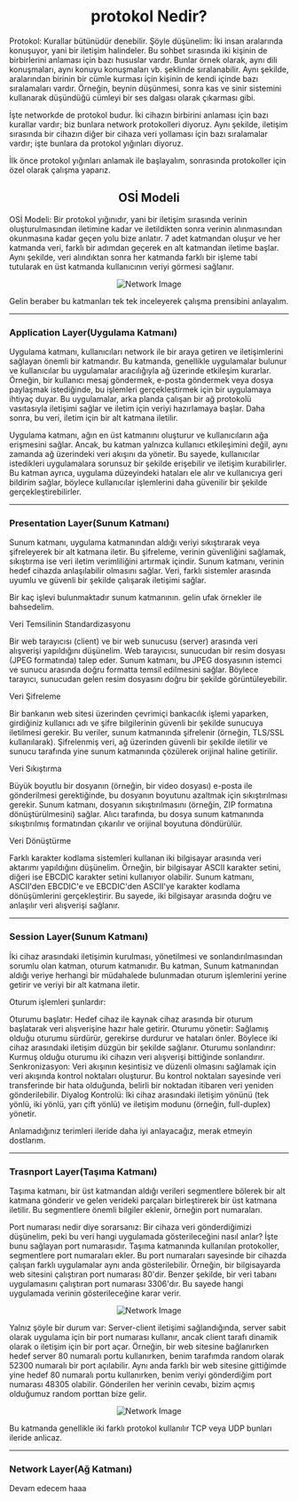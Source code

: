 <h1 align='center'>protokol Nedir?</h1>

<p>
  Protokol: Kurallar bütünüdür denebilir. Şöyle düşünelim: İki insan aralarında konuşuyor, yani bir iletişim halindeler. Bu sohbet sırasında iki kişinin de birbirlerini anlaması için bazı hususlar vardır. Bunlar örnek olarak, aynı dili konuşmaları, aynı konuyu konuşmaları vb. şeklinde sıralanabilir. Aynı şekilde, aralarından birinin bir cümle kurması için kişinin de kendi içinde bazı sıralamaları vardır. Örneğin, beynin düşünmesi, sonra kas ve sinir sistemini kullanarak düşündüğü cümleyi bir ses dalgası olarak çıkarması gibi.

İşte networkde de protokol budur. İki cihazın birbirini anlaması için bazı kurallar vardır; biz bunlara network protokolleri diyoruz. Aynı şekilde, iletişim sırasında bir cihazın diğer bir cihaza veri yollaması için bazı sıralamalar vardır; işte bunlara da protokol yığınları diyoruz.

İlk önce protokol yığınları anlamak ile başlayalım, sonrasında protokoller için özel olarak çalışma yaparız. 
</p>

<h2 align='center'>OSİ Modeli</h2>

<p>
 OSİ Modeli: Bir protokol yığınıdır, yani bir iletişim sırasında verinin oluşturulmasından iletimine kadar ve iletildikten sonra verinin alınmasından okunmasına kadar geçen yolu bize anlatır. 7 adet katmandan oluşur ve her katmanda veri, farklı bir adımdan geçerek en alt katmandan iletime başlar. Aynı şekilde, veri alındıktan sonra her katmanda farklı bir işleme tabi tutularak en üst katmanda kullanıcının veriyi görmesi sağlanır.

 <div align="center">
    <img src="https://github.com/Okan-tumuklu/Network-dersleri/assets/117488504/45009d97-ab1b-4962-ad4f-66340c801568" alt="Network Image">
</div>

Gelin beraber bu katmanları tek tek inceleyerek çalışma prensibini anlayalım.

___
<h3>Application Layer(Uygulama Katmanı)</h3>

Uygulama katmanı, kullanıcıları network ile bir araya getiren ve iletişimlerini sağlayan önemli bir katmandır. Bu katmanda, genellikle uygulamalar bulunur ve kullanıcılar bu uygulamalar aracılığıyla ağ üzerinde etkileşim kurarlar. Örneğin, bir kullanıcı mesaj göndermek, e-posta göndermek veya dosya paylaşmak istediğinde, bu işlemleri gerçekleştirmek için bir uygulamaya ihtiyaç duyar. Bu uygulamalar, arka planda çalışan bir ağ protokolü vasıtasıyla iletişimi sağlar ve iletim için veriyi hazırlamaya başlar. Daha sonra, bu veri, iletim için bir alt katmana iletilir.

Uygulama katmanı, ağın en üst katmanını oluşturur ve kullanıcıların ağa erişmesini sağlar. Ancak, bu katman yalnızca kullanıcı etkileşimini değil, aynı zamanda ağ üzerindeki veri akışını da yönetir. Bu sayede, kullanıcılar istedikleri uygulamalara sorunsuz bir şekilde erişebilir ve iletişim kurabilirler. Bu katman ayrıca, uygulama düzeyindeki hataları ele alır ve kullanıcıya geri bildirim sağlar, böylece kullanıcılar işlemlerini daha güvenilir bir şekilde gerçekleştirebilirler.

___
<h3>Presentation Layer(Sunum Katmanı)</h3>

Sunum katmanı, uygulama katmanından aldığı veriyi sıkıştırarak veya şifreleyerek bir alt katmana iletir. Bu şifreleme, verinin güvenliğini sağlamak, sıkıştırma ise veri iletim verimliliğini artırmak içindir. Sunum katmanı, verinin hedef cihazda anlaşılabilir olmasını sağlar. Veri, farklı sistemler arasında uyumlu ve güvenli bir şekilde çalışarak iletişimi sağlar.

Bir kaç işlevi bulunmaktadır sunum katmanının. gelin ufak örnekler ile bahsedelim.

Veri Temsilinin Standardizasyonu

Bir web tarayıcısı (client) ve bir web sunucusu (server) arasında veri alışverişi yapıldığını düşünelim. Web tarayıcısı, sunucudan bir resim dosyası (JPEG formatında) talep eder. Sunum katmanı, bu JPEG dosyasının istemci ve sunucu arasında doğru formatta temsil edilmesini sağlar. Böylece tarayıcı, sunucudan gelen resim dosyasını doğru bir şekilde görüntüleyebilir.

Veri Şifreleme

Bir bankanın web sitesi üzerinden çevrimiçi bankacılık işlemi yaparken, girdiğiniz kullanıcı adı ve şifre bilgilerinin güvenli bir şekilde sunucuya iletilmesi gerekir. Bu veriler, sunum katmanında şifrelenir (örneğin, TLS/SSL kullanılarak). Şifrelenmiş veri, ağ üzerinden güvenli bir şekilde iletilir ve sunucu tarafında yine sunum katmanında çözülerek orijinal haline getirilir.

Veri Sıkıştırma

Büyük boyutlu bir dosyanın (örneğin, bir video dosyası) e-posta ile gönderilmesi gerektiğinde, bu dosyanın boyutunu azaltmak için sıkıştırılması gerekir. Sunum katmanı, dosyanın sıkıştırılmasını (örneğin, ZIP formatına dönüştürülmesini) sağlar. Alıcı tarafında, bu dosya sunum katmanında sıkıştırılmış formatından çıkarılır ve orijinal boyutuna döndürülür.

Veri Dönüştürme

Farklı karakter kodlama sistemleri kullanan iki bilgisayar arasında veri aktarımı yapıldığını düşünelim. Örneğin, bir bilgisayar ASCII karakter setini, diğeri ise EBCDIC karakter setini kullanıyor olabilir. Sunum katmanı, ASCII'den EBCDIC'e ve EBCDIC'den ASCII'ye karakter kodlama dönüşümlerini gerçekleştirir. Bu sayede, iki bilgisayar arasında doğru ve anlaşılır veri alışverişi sağlanır.

___
<h3>Session Layer(Sunum Katmanı)</h3>

İki cihaz arasındaki iletişimin kurulması, yönetilmesi ve sonlandırılmasından sorumlu olan katman, oturum katmanıdır. Bu katman, Sunum katmanından aldığı veriye herhangi bir müdahalede bulunmadan oturum işlemlerini yerine getirir ve veriyi bir alt katmana iletir.

Oturum işlemleri şunlardır:

Oturumu başlatır: Hedef cihaz ile kaynak cihaz arasında bir oturum başlatarak veri alışverişine hazır hale getirir.
Oturumu yönetir: Sağlamış olduğu oturumu sürdürür, gerekirse durdurur ve hataları önler. Böylece iki cihaz arasındaki iletişim düzgün bir şekilde sağlanır.
Oturumu sonlandırır: Kurmuş olduğu oturumu iki cihazın veri alışverişi bittiğinde sonlandırır.
Senkronizasyon: Veri akışının kesintisiz ve düzenli olmasını sağlamak için veri akışında kontrol noktaları oluşturur. Bu kontrol noktaları sayesinde veri transferinde bir hata olduğunda, belirli bir noktadan itibaren veri yeniden gönderilebilir.
Diyalog Kontrolü: İki cihaz arasındaki iletişim yönünü (tek yönlü, iki yönlü, yarı çift yönlü) ve iletişim modunu (örneğin, full-duplex) yönetir.


Anlamadığınız terimleri ileride daha iyi anlayacağız, merak etmeyin dostlarım.

___

<h3>Trasnport Layer(Taşıma Katmanı)</h3>

Taşıma katmanı, bir üst katmandan aldığı verileri segmentlere bölerek bir alt katmana gönderir ve gelen verideki parçaları birleştirerek bir üst katmana iletilir. Bu segmentlere önemli bilgiler eklenir, örneğin port numaraları.

Port numarası nedir diye sorarsanız: Bir cihaza veri gönderdiğimizi düşünelim, peki bu veri hangi uygulamada gösterileceğini nasıl anlar? İşte bunu sağlayan port numarasıdır. Taşıma katmanında kullanılan protokoller, segmentlere port numaraları ekler. Bu port numaraları sayesinde bir cihazda çalışan farklı uygulamalar aynı anda gösterilebilir. Örneğin, bir bilgisayarda web sitesini çalıştıran port numarası 80'dir. Benzer şekilde, bir veri tabanı uygulamasını çalıştıran port numarası 3306'dır. Bu sayede hangi uygulamada verinin gösterileceğine karar verir.

 <div align="center">
    <img src="https://github.com/Okan-tumuklu/Network-dersleri/assets/117488504/831e7afb-d5ff-493c-9d5f-4a3ff3834756" alt="Network Image">
</div>

Yalnız şöyle bir durum var: Server-client iletişimi sağlandığında, server sabit olarak uygulama için bir port numarası kullanır, ancak client tarafı dinamik olarak o iletişim için bir port açar. Örneğin, bir web sitesine bağlanırken hedef server 80 numaralı portu kullanırken, benim tarafımda random olarak 52300 numaralı bir port açılabilir. Aynı anda farklı bir web sitesine gittiğimde yine hedef 80 numaralı portu kullanırken, benim veriyi gönderdiğim port numarası 48305 olabilir. Gönderilen her verinin cevabı, bizim açmış olduğumuz random porttan bize gelir.

 <div align="center">
    <img src="https://github.com/Okan-tumuklu/Network-dersleri/assets/117488504/bfcfa4ca-9ea3-4368-9525-98eb67565840" alt="Network Image">
</div>

Bu katmanda genellikle iki farklı protokol kullanılır TCP veya UDP bunları ileride anlicaz.

___


<h3>Network Layer(Ağ Katmanı)</h3>


</p>


Devam edecem haaa
